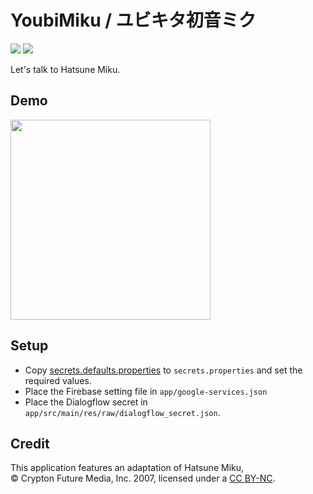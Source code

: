 YoubiMiku / ユビキタ初音ミク
====

![](https://github.com/Aqua-ix/YoubiMiku/workflows/Android%20CI/badge.svg)
![](https://img.shields.io/github/license/Aqua-ix/YoubiMiku)

Let's talk to Hatsune Miku.

## Demo

<img src="v2.0_demo.gif" width="320px">

## Setup

- Copy [secrets.defaults.properties](./secrets.defaults.properties) to `secrets.properties` and set the required values.
- Place the Firebase setting file in `app/google-services.json`
- Place the Dialogflow secret in `app/src/main/res/raw/dialogflow_secret.json`.

## Credit

This application features an adaptation of Hatsune Miku,  
© Crypton Future Media, Inc. 2007, licensed under a [CC BY-NC](http://creativecommons.org/licenses/by-nc/3.0/).

